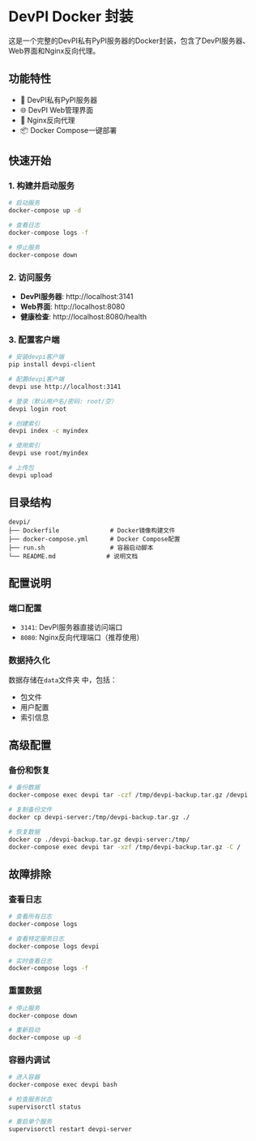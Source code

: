 # DevPI Docker 封装

这是一个完整的DevPI私有PyPI服务器的Docker封装，包含了DevPI服务器、Web界面和Nginx反向代理。

## 功能特性

- 🐍 DevPI私有PyPI服务器
- 🌐 DevPI Web管理界面
- 🚀 Nginx反向代理
- 📦 Docker Compose一键部署

## 快速开始

### 1. 构建并启动服务

```bash
# 启动服务
docker-compose up -d

# 查看日志
docker-compose logs -f

# 停止服务
docker-compose down
```

### 2. 访问服务

- **DevPI服务器**: http://localhost:3141
- **Web界面**: http://localhost:8080
- **健康检查**: http://localhost:8080/health

### 3. 配置客户端

```bash
# 安装devpi客户端
pip install devpi-client

# 配置devpi客户端
devpi use http://localhost:3141

# 登录（默认用户名/密码: root/空）
devpi login root

# 创建索引
devpi index -c myindex

# 使用索引
devpi use root/myindex

# 上传包
devpi upload
```

## 目录结构

```
devpi/
├── Dockerfile              # Docker镜像构建文件
├── docker-compose.yml      # Docker Compose配置
├── run.sh                  # 容器启动脚本
└── README.md              # 说明文档
```

## 配置说明

### 端口配置

- `3141`: DevPI服务器直接访问端口
- `8080`: Nginx反向代理端口（推荐使用）

### 数据持久化

数据存储在`data`文件夹 中，包括：
- 包文件
- 用户配置
- 索引信息


## 高级配置


### 备份和恢复

```bash
# 备份数据
docker-compose exec devpi tar -czf /tmp/devpi-backup.tar.gz /devpi

# 复制备份文件
docker cp devpi-server:/tmp/devpi-backup.tar.gz ./

# 恢复数据
docker cp ./devpi-backup.tar.gz devpi-server:/tmp/
docker-compose exec devpi tar -xzf /tmp/devpi-backup.tar.gz -C /
```

## 故障排除

### 查看日志

```bash
# 查看所有日志
docker-compose logs

# 查看特定服务日志
docker-compose logs devpi

# 实时查看日志
docker-compose logs -f
```

### 重置数据

```bash
# 停止服务
docker-compose down

# 重新启动
docker-compose up -d
```

### 容器内调试

```bash
# 进入容器
docker-compose exec devpi bash

# 检查服务状态
supervisorctl status

# 重启单个服务
supervisorctl restart devpi-server
```

